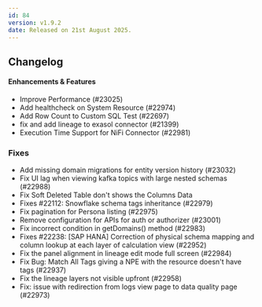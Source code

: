 ```yaml
---
id: 84
version: v1.9.2
date: Released on 21st August 2025.
---
```


## Changelog

#### Enhancements & Features

- Improve Performance (#23025)
- Add healthcheck on System Resource (#22974)
- Add Row Count to Custom SQL Test (#22697)
- fix and add lineage to exasol connector (#21399)
- Execution Time Support for NiFi Connector (#22981)

### Fixes

- Add missing domain migrations for entity version history (#23032)
- Fix UI lag when viewing kafka topics with large nested schemas (#22988)
- Fix Soft Deleted Table don't shows the Columns Data
- Fixes #22112: Snowflake schema tags inheritance (#22979)
- Fix pagination for Persona listing (#22975)
- Remove configuration for APIs for auth or authorizer (#23001)
- Fix incorrect condition in getDomains() method (#22983)
- Fixes #22238: [SAP HANA] Correction of physical schema mapping and column lookup at each layer of calculation view (#22952)
- Fix the panel alignment in lineage edit mode full screen (#22984)
- Fix Bug: Match All Tags giving a NPE with the resource doesn't have tags (#22937)
- Fix the lineage layers not visible upfront (#22958)
- Fix: issue with redirection from logs view page to data quality page (#22973)
